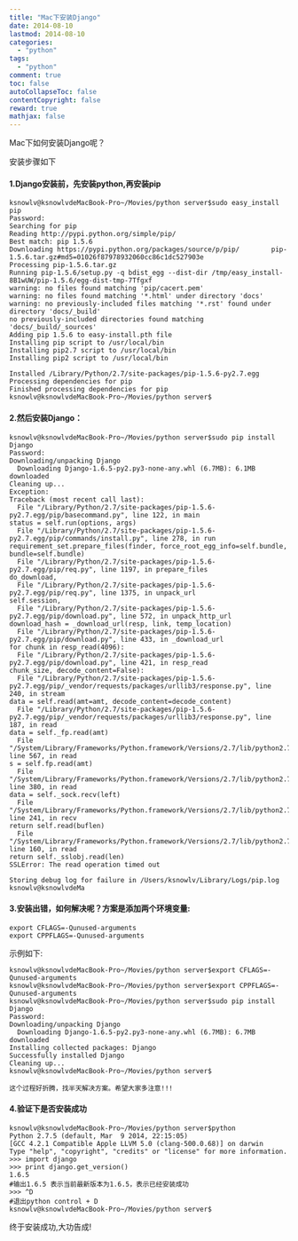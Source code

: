 ```yaml
---
title: "Mac下安装Django"
date: 2014-08-10
lastmod: 2014-08-10
categories:
  - "python"
tags:
  - "python"
comment: true
toc: false
autoCollapseToc: false
contentCopyright: false
reward: true
mathjax: false
---
```


Mac下如何安装Django呢？

安装步骤如下

#### 1.Django安装前，先安装python,再安装pip
    ksnowlv@ksnowlvdeMacBook-Pro~/Movies/python server$sudo easy_install pip
    Password:
    Searching for pip
    Reading http://pypi.python.org/simple/pip/
    Best match: pip 1.5.6
    Downloading https://pypi.python.org/packages/source/p/pip/        pip-1.5.6.tar.gz#md5=01026f87978932060cc86c1dc527903e
    Processing pip-1.5.6.tar.gz
    Running pip-1.5.6/setup.py -q bdist_egg --dist-dir /tmp/easy_install-8B1wUW/pip-1.5.6/egg-dist-tmp-7Tfgxf
    warning: no files found matching 'pip/cacert.pem'
    warning: no files found matching '*.html' under directory 'docs'
    warning: no previously-included files matching '*.rst' found under     directory 'docs/_build'
    no previously-included directories found matching 'docs/_build/_sources'
    Adding pip 1.5.6 to easy-install.pth file
    Installing pip script to /usr/local/bin
    Installing pip2.7 script to /usr/local/bin
    Installing pip2 script to /usr/local/bin

    Installed /Library/Python/2.7/site-packages/pip-1.5.6-py2.7.egg
    Processing dependencies for pip
    Finished processing dependencies for pip
    ksnowlv@ksnowlvdeMacBook-Pro~/Movies/python server$
    
#### 2.然后安装Django：
    ksnowlv@ksnowlvdeMacBook-Pro~/Movies/python server$sudo pip install Django
    Password:
    Downloading/unpacking Django
      Downloading Django-1.6.5-py2.py3-none-any.whl (6.7MB): 6.1MB downloaded
    Cleaning up...
    Exception:
    Traceback (most recent call last):
      File "/Library/Python/2.7/site-packages/pip-1.5.6-py2.7.egg/pip/basecommand.py", line 122, in main
    status = self.run(options, args)
      File "/Library/Python/2.7/site-packages/pip-1.5.6-py2.7.egg/pip/commands/install.py", line 278, in run
    requirement_set.prepare_files(finder, force_root_egg_info=self.bundle, bundle=self.bundle)
      File "/Library/Python/2.7/site-packages/pip-1.5.6-py2.7.egg/pip/req.py", line 1197, in prepare_files
    do_download,
      File "/Library/Python/2.7/site-packages/pip-1.5.6-py2.7.egg/pip/req.py", line 1375, in unpack_url
    self.session,
      File "/Library/Python/2.7/site-packages/pip-1.5.6-py2.7.egg/pip/download.py", line 572, in unpack_http_url
    download_hash = _download_url(resp, link, temp_location)
      File "/Library/Python/2.7/site-packages/pip-1.5.6-py2.7.egg/pip/download.py", line 433, in _download_url
    for chunk in resp_read(4096):
      File "/Library/Python/2.7/site-packages/pip-1.5.6-py2.7.egg/pip/download.py", line 421, in resp_read
    chunk_size, decode_content=False):
      File "/Library/Python/2.7/site-packages/pip-1.5.6-py2.7.egg/pip/_vendor/requests/packages/urllib3/response.py", line 240, in stream
    data = self.read(amt=amt, decode_content=decode_content)
      File "/Library/Python/2.7/site-packages/pip-1.5.6-py2.7.egg/pip/_vendor/requests/packages/urllib3/response.py", line 187, in read
    data = self._fp.read(amt)
      File "/System/Library/Frameworks/Python.framework/Versions/2.7/lib/python2.7/httplib.py", line 567, in read
    s = self.fp.read(amt)
      File "/System/Library/Frameworks/Python.framework/Versions/2.7/lib/python2.7/socket.py", line 380, in read
    data = self._sock.recv(left)
      File "/System/Library/Frameworks/Python.framework/Versions/2.7/lib/python2.7/ssl.py", line 241, in recv
    return self.read(buflen)
      File "/System/Library/Frameworks/Python.framework/Versions/2.7/lib/python2.7/ssl.py", line 160, in read
    return self._sslobj.read(len)
    SSLError: The read operation timed out

    Storing debug log for failure in /Users/ksnowlv/Library/Logs/pip.log
    ksnowlv@ksnowlvdeMa
    
#### 3.安装出错，如何解决呢？方案是添加两个环境变量:
    export CFLAGS=-Qunused-arguments
    export CPPFLAGS=-Qunused-arguments
示例如下:

    ksnowlv@ksnowlvdeMacBook-Pro~/Movies/python server$export CFLAGS=-Qunused-arguments
    ksnowlv@ksnowlvdeMacBook-Pro~/Movies/python server$export CPPFLAGS=-Qunused-arguments
    ksnowlv@ksnowlvdeMacBook-Pro~/Movies/python server$sudo pip install Django
    Password:
    Downloading/unpacking Django
      Downloading Django-1.6.5-py2.py3-none-any.whl (6.7MB): 6.7MB downloaded
    Installing collected packages: Django
    Successfully installed Django
    Cleaning up...
    ksnowlv@ksnowlvdeMacBook-Pro~/Movies/python server$  
    

`这个过程好折腾，找半天解决方案。希望大家多注意!!!`

#### 4.验证下是否安装成功
    ksnowlv@ksnowlvdeMacBook-Pro~/Movies/python server$python
    Python 2.7.5 (default, Mar  9 2014, 22:15:05) 
    [GCC 4.2.1 Compatible Apple LLVM 5.0 (clang-500.0.68)] on darwin
    Type "help", "copyright", "credits" or "license" for more information.
    >>> import django
    >>> print django.get_version()
    1.6.5
    #输出1.6.5 表示当前最新版本为1.6.5，表示已经安装成功
    >>> ^D
    #退出python control + D
    ksnowlv@ksnowlvdeMacBook-Pro~/Movies/python server$  

终于安装成功,大功告成!
